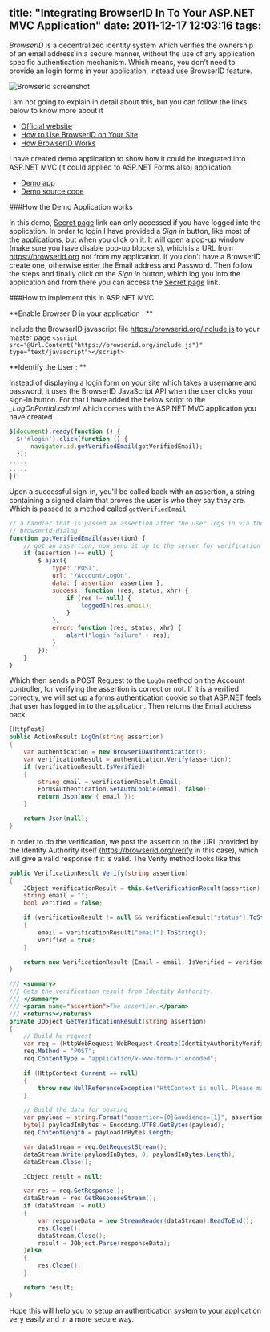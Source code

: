 title: "Integrating BrowserID In To Your ASP.NET MVC Application"
date: 2011-12-17 12:03:16
tags:
---

*BrowserID* is a decentralized identity system which verifies the ownership of an email address in a secure manner, without the use of any application specific authentication mechanism. Which means, you don’t need to provide an login forms in your application, instead use BrowserID feature.

![BrowserId screenshot](http://rajeesh.cdn.rhyble.com/images/2011/12/20111217024113_BrowserID_4.png)

I am not going to explain in detail about this, but you can follow the links below to know more about it

* [Official website](https://browserid.org/)
* [How to Use BrowserID on Your Site](https://github.com/mozilla/browserid/wiki/How-to-Use-BrowserID-on-Your-Site)
* [How BrowserID Works](http://lloyd.io/how-browserid-works/)

I have created demo application to show how it could be integrated into ASP.NET MVC (it could applied to ASP.NET Forms also) application.

* [Demo app][demo]
* [Demo source code][code]


###How the Demo Application works

In this demo, [Secret page][1] link can only accessed if you have logged into the application. In order to login I have provided a *Sign in* button, like most of the applications, but when you click on it. It will open a pop-up window (make sure you have disable pop-up blockers), which is a URL from https://browserid.org not from my application. If you don’t have a BrowserID create one, otherwise enter the Email address and Password. Then follow the steps and finally click on the *Sign in* button, which log you into the application and from there you can access the [Secret page][1] link.

###How to implement this in ASP.NET MVC

**Enable BrowserID in your application : **

Include the BrowserID javascript file https://browserid.org/include.js to your master page
`<script src="@Url.Content("https://browserid.org/include.js")" type="text/javascript"></script>`


**Identify the User : **

Instead of displaying a login form on your site which takes a username and password, it uses the BrowserID JavaScript API when the user clicks your sign-in button. For that I have added the below script to the *_LogOnPartial.cshtml* which comes with the ASP.NET MVC application you have created

```js
$(document).ready(function () {
  $('#login').click(function () {
      navigator.id.getVerifiedEmail(gotVerifiedEmail);
  });
.....
.....
});
```

Upon a successful sign-in, you'll be called back with an assertion, a string containing a signed claim that proves the user is who they say they are. Which is passed to a method called `gotVerifiedEmail`

```js
// a handler that is passed an assertion after the user logs in via the
// browserid dialog
function gotVerifiedEmail(assertion) {
    // got an assertion, now send it up to the server for verification
    if (assertion !== null) {
        $.ajax({
            type: 'POST',
            url: '/Account/LogOn',
            data: { assertion: assertion },
            success: function (res, status, xhr) {
                if (res != null) {
                    loggedIn(res.email);
                }
            },
            error: function (res, status, xhr) {
                alert("login failure" + res);
            }
        });
    }
}
```

Which then sends a POST Request to the `LogOn` method on the Account controller, for verifying the assertion is correct or not. If it is a verified correctly, we will set up a forms authentication cookie so that ASP.NET feels that user has logged in to the application. Then returns the Email address back.

```cs
[HttpPost]
public ActionResult LogOn(string assertion)
{
    var authentication = new BrowserIDAuthentication();
    var verificationResult = authentication.Verify(assertion);
    if (verificationResult.IsVerified)
    {
        string email = verificationResult.Email;
        FormsAuthentication.SetAuthCookie(email, false);
        return Json(new { email });
    }

    return Json(null);
}
```

In order to do the verification, we post the assertion to the URL provided by the Identity Authority itself (https://browserid.org/verify in this case), which will give a valid response if it is valid. The Verify method looks like this

```cs
public VerificationResult Verify(string assertion)
{
    JObject verificationResult = this.GetVerificationResult(assertion);
    string email = "";
    bool verified = false;

    if (verificationResult != null && verificationResult["status"].ToString() == "okay")
    {
        email = verificationResult["email"].ToString();
        verified = true;
    }

    return new VerificationResult {Email = email, IsVerified = verified };
}

/// <summary>
/// Gets the verification result from Identity Authority.
/// </summary>
/// <param name="assertion">The assertion.</param>
/// <returns></returns>
private JObject GetVerificationResult(string assertion)
{
    // Build he request
    var req = (HttpWebRequest)WebRequest.Create(IdentityAuthorityVerificationUrl);
    req.Method = "POST";
    req.ContentType = "application/x-www-form-urlencoded";

    if (HttpContext.Current == null)
    {
        throw new NullReferenceException("HttContext is null. Please make sure that, your application is running in a web scenario");
    }

    // Build the data for posting
    var payload = string.Format("assertion={0}&audience={1}", assertion, HttpContext.Current.Request.Headers["Host"]);
    byte[] payloadInBytes = Encoding.UTF8.GetBytes(payload);
    req.ContentLength = payloadInBytes.Length;

    var dataStream = req.GetRequestStream();
    dataStream.Write(payloadInBytes, 0, payloadInBytes.Length);
    dataStream.Close();

    JObject result = null;

    var res = req.GetResponse();
    dataStream = res.GetResponseStream();
    if (dataStream != null)
    {
        var responseData = new StreamReader(dataStream).ReadToEnd();
        res.Close();
        dataStream.Close();
        result = JObject.Parse(responseData);
    }else
    {
        res.Close();
    }

    return result;
}
```

Hope this will help you to setup an authentication system to your application very easily and in a more secure way.

[Demo]: http://nbrowserid.apphb.com/
[Code]: https://github.com/cvrajeesh/NBrowserID
[1]: http://nbrowserid.apphb.com/Secret

